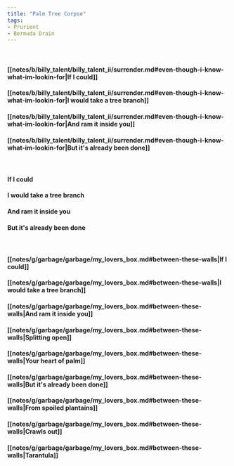 ```yaml
---
title: "Palm Tree Corpse"
tags:
- Prurient
- Bermuda Drain
---
```

&nbsp;
#### [[notes/b/billy_talent/billy_talent_ii/surrender.md#even-though-i-know-what-im-lookin-for|If I could]]
#### [[notes/b/billy_talent/billy_talent_ii/surrender.md#even-though-i-know-what-im-lookin-for|I would take a tree branch]]
#### [[notes/b/billy_talent/billy_talent_ii/surrender.md#even-though-i-know-what-im-lookin-for|And ram it inside you]]
#### [[notes/b/billy_talent/billy_talent_ii/surrender.md#even-though-i-know-what-im-lookin-for|But it's already been done]]
&nbsp;
#### If I could
#### I would take a tree branch
#### And ram it inside you
#### But it's already been done
&nbsp;
#### [[notes/g/garbage/garbage/my_lovers_box.md#between-these-walls|If I could]]
#### [[notes/g/garbage/garbage/my_lovers_box.md#between-these-walls|I would take a tree branch]]
#### [[notes/g/garbage/garbage/my_lovers_box.md#between-these-walls|And ram it inside you]]
#### [[notes/g/garbage/garbage/my_lovers_box.md#between-these-walls|Splitting open]]
#### [[notes/g/garbage/garbage/my_lovers_box.md#between-these-walls|Your heart of palm]]
#### [[notes/g/garbage/garbage/my_lovers_box.md#between-these-walls|But it's already been done]]
#### [[notes/g/garbage/garbage/my_lovers_box.md#between-these-walls|From spoiled plantains]]
#### [[notes/g/garbage/garbage/my_lovers_box.md#between-these-walls|Crawls out]]
#### [[notes/g/garbage/garbage/my_lovers_box.md#between-these-walls|Tarantula]]
